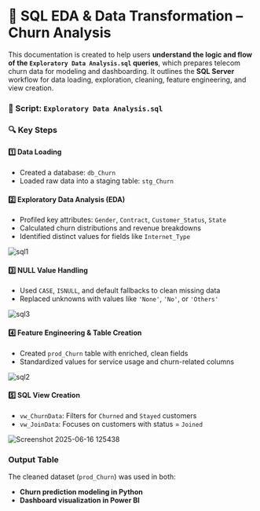 # 🧮 SQL EDA & Data Transformation – Churn Analysis

This documentation is created to help users **understand the logic and flow of the `Exploratory Data Analysis.sql` queries**, which prepares telecom churn data for modeling and dashboarding. It outlines the **SQL Server** workflow for data loading, exploration, cleaning, feature engineering, and view creation.

### 📁 Script: `Exploratory Data Analysis.sql`

### 🔍 Key Steps

#### 1️⃣ Data Loading
- Created a database: `db_Churn`
- Loaded raw data into a staging table: `stg_Churn`

#### 2️⃣ Exploratory Data Analysis (EDA)
- Profiled key attributes: `Gender`, `Contract`, `Customer_Status`, `State`
- Calculated churn distributions and revenue breakdowns
- Identified distinct values for fields like `Internet_Type`

![sql1](https://github.com/user-attachments/assets/eab76b7b-2f42-4544-a45d-f5a02359364b)

#### 3️⃣ NULL Value Handling
- Used `CASE`, `ISNULL`, and default fallbacks to clean missing data
- Replaced unknowns with values like `'None'`, `'No'`, or `'Others'`

![sql3](https://github.com/user-attachments/assets/f5dd7771-b1f2-4aba-9870-f8d32bb21056)

#### 4️⃣ Feature Engineering & Table Creation
- Created `prod_Churn` table with enriched, clean fields
- Standardized values for service usage and churn-related columns

![sql2](https://github.com/user-attachments/assets/e69619c7-ca6d-4230-a2b9-546fb87db507)

#### 5️⃣ SQL View Creation
- `vw_ChurnData`: Filters for `Churned` and `Stayed` customers  
- `vw_JoinData`: Focuses on customers with status = `Joined`

![Screenshot 2025-06-16 125438](https://github.com/user-attachments/assets/e068b03b-6ab7-4556-98fb-4d2f44553135)

### Output Table

The cleaned dataset (`prod_Churn`) was used in both:
- **Churn prediction modeling in Python**
- **Dashboard visualization in Power BI**


